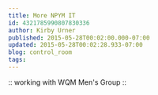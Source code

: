 ```yaml
---
title: More NPYM IT
id: 4321785990807830336
author: Kirby Urner
published: 2015-05-28T00:02:00.000-07:00
updated: 2015-05-28T00:02:28.933-07:00
blog: control_room
tags: 
---
```


[](https://www.flickr.com/photos/kirbyurner/17916407158)

:: working with WQM Men's Group ::
